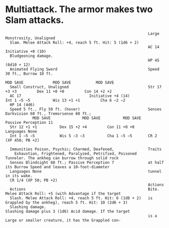 # Multiattack. The armor makes two Slam attacks.

                                                                   Large Monstrosity, Unaligned
      Slam. Melee Attack Roll: +4, reach 5 ft. Hit: 5 (1d6 + 2)
                                                                   AC 14                             Initiative +0 (10)
      Bludgeoning damage.
                                                                   HP 45 (6d10 + 12)
      Animated Flying Sword                                        Speed 30 ft., Burrow 10 ft.
                                                                             MOD SAVE             MOD SAVE           MOD SAVE
      Small Construct, Unaligned                                   Str 17 +3 +3         Dex 11 +0 +0         Con 14 +2 +2
      AC 17                              Initiative +4 (14)              Int 1 −5 −5          Wis 13 +1 +1         Cha 6 −2 −2
      HP 14 (4d6)
      Speed 5 ft., Fly 50 ft. (hover)                              Senses Darkvision 60 ft., Tremorsense 60 ft.;
                MOD SAVE              MOD SAVE          MOD SAVE     Passive Perception 11
      Str 12 +1 +1          Dex 15 +2 +4         Con 11 +0 +0      Languages None
      Int 1 −5 −5           Wis 5 −3 −3          Cha 1 −5 −5       CR 2 (XP 450; PB +2)

      Immunities Poison, Psychic; Charmed, Deafened,               Traits
        Exhaustion, Frightened, Paralyzed, Petrified, Poisoned     Tunneler. The ankheg can burrow through solid rock
      Senses Blindsight 60 ft.; Passive Perception 7               at half its Burrow Speed and leaves a 10-foot-diameter
      Languages None                                               tunnel in its wake.
      CR 1/4 (XP 50; PB +2)
                                                                   Actions
      Actions                                                      Bite. Melee Attack Roll: +5 (with Advantage if the target
      Slash. Melee Attack Roll: +4, reach 5 ft. Hit: 6 (1d8 + 2)   is Grappled by the ankheg), reach 5 ft. Hit: 10 (2d6 + 3)
      Slashing damage.                                             Slashing damage plus 3 (1d6) Acid damage. If the target
                                                                   is a Large or smaller creature, it has the Grappled con-
